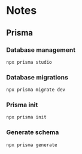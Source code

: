 # Notes

## Prisma

### Database management

```shell
npx prisma studio
```

### Database migrations

```shell
npx prisma migrate dev
```

### Prisma init

```shell
npx prisma init
```

### Generate schema

```shell
npx prisma generate
```
